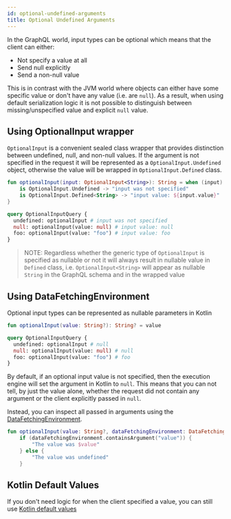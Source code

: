 ```yaml
---
id: optional-undefined-arguments
title: Optional Undefined Arguments
---
```


In the GraphQL world, input types can be optional which means that the client can either:

* Not specify a value at all
* Send null explicitly
* Send a non-null value

This is in contrast with the JVM world where objects can either have some specific value or don't have any value (i.e.
are `null`). As a result, when using default serialization logic it is not possible to distinguish between missing/unspecified
value and explicit `null` value.

## Using OptionalInput wrapper

`OptionalInput` is a convenient sealed class wrapper that provides distinction between undefined, null, and non-null
values. If the argument is not specified in the request it will be represented as a `OptionalInput.Undefined` object, otherwise the
value will be wrapped in `OptionalInput.Defined` class.

```kotlin
fun optionalInput(input: OptionalInput<String>): String = when (input) {
    is OptionalInput.Undefined -> "input was not specified"
    is OptionalInput.Defined<String> -> "input value: ${input.value}"
}
```

```graphql
query OptionalInputQuery {
  undefined: optionalInput # input was not specified
  null: optionalInput(value: null) # input value: null
  foo: optionalInput(value: "foo") # input value: foo
}
```

> NOTE: Regardless whether the generic type of `OptionalInput` is specified as nullable or not it will always result in nullable
> value in `Defined` class, i.e. `OptionalInput<String>` will appear as nullable `String` in the GraphQL schema and in the wrapped value

## Using DataFetchingEnvironment

Optional input types can be represented as nullable parameters in Kotlin

```kotlin
fun optionalInput(value: String?): String? = value
```

```graphql
query OptionalInputQuery {
  undefined: optionalInput # null
  null: optionalInput(value: null) # null
  foo: optionalInput(value: "foo") # foo
}
```

By default, if an optional input value is not specified, then the execution engine will set the argument in Kotlin to `null`.
This means that you can not tell, by just the value alone, whether the request did not contain any argument or the client
explicitly passed in `null`.

Instead, you can inspect all passed in arguments using the [DataFetchingEnvironment](./data-fetching-environment.md).

```kotlin
fun optionalInput(value: String?, dataFetchingEnvironment: DataFetchingEnvironment): String =
    if (dataFetchingEnvironment.containsArgument("value")) {
        "The value was $value"
    } else {
        "The value was undefined"
    }
```

## Kotlin Default Values

If you don't need logic for when the client specified a value, you can still use [Kotlin default values](../writing-schemas/arguments.md)
